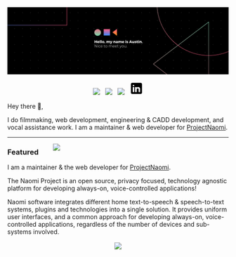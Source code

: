 <img src="https://raw.githubusercontent.com/AustinCasteel/AustinCasteel/master/assets/images/github_banner.png">

<p align='center'>
    <a href="https://codersrank.io/austincasteel"><img height="30" src="https://code.austincasteel.com/images/logo_cr.svg"></a>&nbsp;&nbsp;
    <a href="https://twitter.com/AustinBCasteel"><img height="30" src="https://raw.githubusercontent.com/simple-icons/simple-icons/4b882220efc78dc824c7647a81b47dd1d4fdd3d8/icons/twitter.svg"></a>&nbsp;&nbsp;
    <a href="https://www.instagram.com/austinbcasteel/"><img height="30" src="https://raw.githubusercontent.com/simple-icons/simple-icons/4b882220efc78dc824c7647a81b47dd1d4fdd3d8/icons/instagram.svg"></a>&nbsp;&nbsp;
    <a href="https://www.linkedin.com/in/austincasteel/"><img height="30" src="https://raw.githubusercontent.com/simple-icons/simple-icons/4b882220efc78dc824c7647a81b47dd1d4fdd3d8/icons/linkedin.svg"></a>
</p>

Hey there 👋,

I do filmmaking, web development, engineering & CADD development,  and vocal assistance work. I am a maintainer & web developer for [ProjectNaomi](https://github.com/naomiproject).

 ---

<p>
  <a href="https://projectnaomi.com/"><img width="400" align='right' src="https://projectnaomi.com/naomi-logo.png"></a>
</p>

### Featured

I am a maintainer & the web developer for [ProjectNaomi](https://github.com/naomiproject).

The Naomi Project is an open source, privacy focused, technology agnostic platform for developing always-on, voice-controlled applications!

Naomi software integrates different home text-to-speech & speech-to-text systems, plugins and technologies into a single solution. It provides uniform user interfaces, and a common approach for developing always-on, voice-controlled applications, regardless of the number of devices and sub-systems involved.

<p align='center'>
    <img align='center' src="https://visitor-badge.glitch.me/badge?page_id=austincasteel.visitor-badge">
<p/>